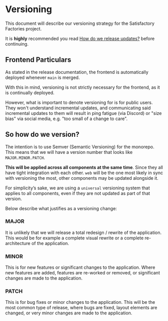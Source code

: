 # Versioning

This document will describe our versioning strategy for the Satisfactory Factories project.

It is **highly** recommended you read [How do we release updates?](./how-do-we-release.md) before continuing.

## Frontend Particulars

As stated in the release documentation, the frontend is automatically deployed whenever `main` is merged.

With this in mind, versioning is not strictly necessary for the frontend, as it is continually deployed.

However, what is important to denote versioning for is for public users. They won't understand incremental updates, and communicating said incremental updates to them will result in ping fatigue (via Discord) or "size bias" via social media, e.g. "too small of a change to care".

## So how do we version?
The intention is to use Semver (Semantic Versioning) for the monorepo. This means that we will have a version number that looks like `MAJOR.MINOR.PATCH`.

**This will be applied across all components at the same time**. Since they all have tight integration with each other. `web` will be the one most likely in sync with versioning the most, other components may be updated alongside it. 

For simplicity’s sake, we are using a `universal` versioning system that applies to all components, even if they are not updated as part of that version.

Below describe what justifies as a versioning change:

### MAJOR
It is unlikely that we will release a total redesign / rewrite of the application. This would be for example a complete visual rewrite or a complete re-architecture of the application.

### MINOR
This is for new features or significant changes to the application. Where new features are added, features are re-worked or removed, or significant changes are made to the application.

### PATCH
This is for bug fixes or minor changes to the application. This will be the most common type of release, where bugs are fixed, layout elements are changed, or very minor changes are made to the application.

